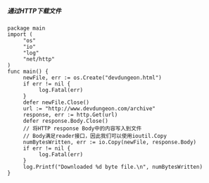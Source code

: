 ##### 通过HTTP下载文件
    package main
    import (
         "os"
         "io"
         "log"
         "net/http"
    )
    func main() {
         newFile, err := os.Create("devdungeon.html")
         if err != nil {
              log.Fatal(err)
         }
         defer newFile.Close()
         url := "http://www.devdungeon.com/archive"
         response, err := http.Get(url)
         defer response.Body.Close()
         // 将HTTP response Body中的内容写入到文件
         // Body满足reader接口，因此我们可以使用ioutil.Copy
         numBytesWritten, err := io.Copy(newFile, response.Body)
         if err != nil {
              log.Fatal(err)
         }
         log.Printf("Downloaded %d byte file.\n", numBytesWritten)
    }